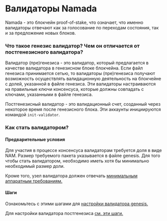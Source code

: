 # Валидаторы Namada

Namada - это блокчейн proof-of-stake, что означает, что именно валидаторы отвечают как за голосование по переходам состояния, так и за предложение новых блоков.

### Что такое генезис валидатор? Чем он отличается от постгенезисного валидатора?&#x20;

Валидатор (пре)генезиса - это валидатор, который предлагается в качестве валидатора в генезисном блоке блокчейна. Если файл генезиса принимается сетью, то валидаторы (пре)генезиса получают возможность осуществлять валидационную деятельность на блокчейне с долей, указанной в файле генезиса. Эти валидаторы настраиваются на правильные ключи консенсуса, которые должны совпадать с ключами, указанными в файле генезиса.

Постгенезисный валидатор - это валидационный счет, созданный через некоторое время после генезисного блока. Эти аккаунты инициируются командой `init-validator`.

### Как стать валидатором?&#x20;

#### Предварительные условия&#x20;

Для участия в процессе консенсуса валидаторам требуется доля в виде NAM. Размер требуемого пакета указывается в файле genesis. Для того чтобы стать валидатором, необходимо иметь хотя бы минимально необходимый размер доли.

Кроме того, узел валидатора должен отвечать [минимальным аппаратным требованиям.](trebovaniya-k-apparatnomu-obespecheniyu.md)

#### Шаги&#x20;

Ознакомьтесь с этими шагами для [настройки валидатора genesis.](nastroika-validatora-genesis.md)

Для настройки валидатора постгенезиса [см. эти шаги.](generaciya-uchetnoi-zapisi-validatora.md)

